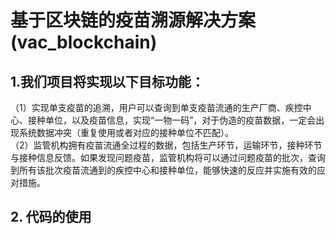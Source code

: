 # 基于区块链的疫苗溯源解决方案(vac_blockchain)
## 1.我们项目将实现以下目标功能：
（1）实现单支疫苗的追溯，用户可以查询到单支疫苗流通的生产厂商、疾控中心、接种单位，以及疫苗信息，实现“一物一码”，对于伪造的疫苗数据，一定会出现系统数据冲突（重复使用或者对应的接种单位不匹配）。  
（2）监管机构拥有疫苗流通全过程的数据，包括生产环节，运输环节，接种环节与接种信息反馈。如果发现问题疫苗，监管机构将可以通过问题疫苗的批次，查询到所有该批次疫苗流通到的疾控中心和接种单位，能够快速的反应并实施有效的应对措施。  

## 2. 代码的使用

